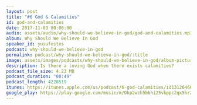 ```yaml
---
layout: post
title: "#6 God & Calamities"
id: god-and-calamities
date: 2017-11-03 00:06:00
audio: assets/audio/why-should-we-believe-in-god/god-and-calamities.mp3
album: Why Should We Believe In God
speaker_id: yusufestes
podcast: why-should-we-believe-in-god
permalink: podcast/why-should-we-believe-in-god/:title
image: assets/images/podcasts/why-should-we-believe-in-god/album-picture-small.jpg
description: Is there a loving God when there exists calamities?
podcast_file_size: 4.23 MB
podcast_duration: "08:49"
podcast_length: 4228519
itunes: https://itunes.apple.com/us/podcast/6-god-calamities/id1312646688?i=1000394707146
google_play: https://play.google.com/music/m/Dkp2wzh5bbhi25vkppc2qx5hr2q?t=6_God__Calamities-Why_Should_We_Believe_In_God
---
```

